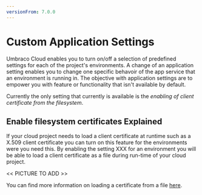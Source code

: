 ```yaml
---
versionFrom: 7.0.0
---
```


# Custom Application Settings

Umbraco Cloud enables you to turn on/off a selection of predefined settings for each of the project's environments.
A change of an application setting enables you to change one specific behavoir of the app service that an environment is running in. The objective with application settings are to empower you with feature or functionality that isn't available by default.

Currently the only setting that currently is available is the _enabling of client certificate from the filesystem_.

## Enable filesystem certificates Explained
If your cloud project needs to load a client certificate at runtime such as a X.509 client certificate you can turn on this feature for the environments were you need this.
By enabling the setting XXX for an environment you will be able to load a client certificate as a file during run-time of your cloud project.

  << PICTURE TO ADD >>

You can find more information on loading a certificate from a file [here](https://docs.microsoft.com/en-us/azure/app-service/configure-ssl-certificate-in-code#load-certificate-from-file).

